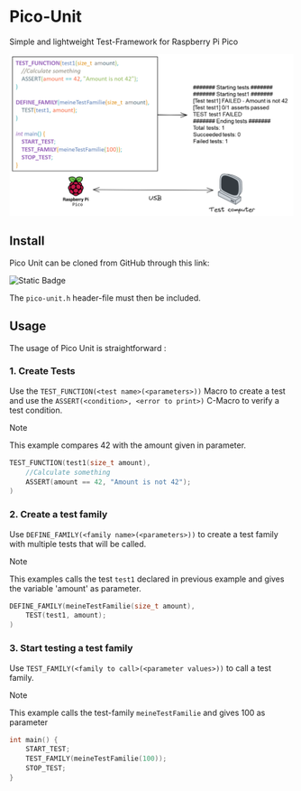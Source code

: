 # Pico-Unit

Simple and lightweight Test-Framework for Raspberry Pi Pico

![Example](./images/picoUnit.png)

## Install

Pico Unit can be cloned from GitHub through this link:

![Static Badge](https://img.shields.io/badge/Clone-me-brightgreen?link=https%3A%2F%2Fgithub.com%2FEctalite%2FPico-Unit)

The `pico-unit.h` header-file must then be included.

## Usage

The usage of Pico Unit is straightforward :

### 1. Create Tests

Use the `TEST_FUNCTION(<test name>(<parameters>))` Macro to create a test and use the `ASSERT(<condition>, <error to print>)` C-Macro to verify a test condition.

> [!NOTE]
> This example compares 42 with the amount given in parameter.

``` {.c .copy}
TEST_FUNCTION(test1(size_t amount),
    //Calculate something
    ASSERT(amount == 42, "Amount is not 42");
)
```

### 2. Create a test family

Use `DEFINE_FAMILY(<family name>(<parameters>))` to create a test family with multiple tests that will be called.

> [!NOTE]
> This examples calls the test `test1` declared in previous example and gives the variable 'amount' as parameter.

``` {.c .copy}
DEFINE_FAMILY(meineTestFamilie(size_t amount),
    TEST(test1, amount);
)
```

### 3. Start testing a test family

Use `TEST_FAMILY(<family to call>(<parameter values>))` to call a test family.

> [!NOTE]
> This example calls the test-family `meineTestFamilie` and gives 100 as parameter

``` {.c .copy}
int main() {
    START_TEST;
    TEST_FAMILY(meineTestFamilie(100));
    STOP_TEST;
}
```
